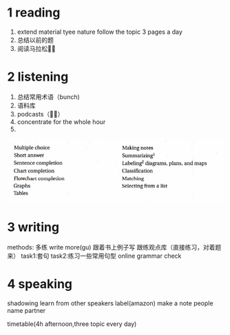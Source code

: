 # 1 reading
1. extend material tyee nature follow the topic
3 pages a day
2. 总结以前的题
3. 阅读马拉松🏃‍♀️

# 2 listening
1. 总结常用术语（bunch)
2. 语料库
3. podcasts（🏃‍♀️）
4. concentrate for the whole hour
5. 
![upgit_20220827_1661605055.png](https://raw.githubusercontent.com/leoparin/myObsidianPic/main/2022/08/upgit_20220827_1661605055.png)

# 3 writing
methods:
多练
write more(gu)
跟着书上例子写
跟练观点库（直接练习，对着题来）
task1:套句
task2:练习一些常用句型
online grammar check

# 4 speaking
shadowing
learn from other speakers
label(amazon) make a note
people name
partner

timetable(4h afternoon,three topic every day)

